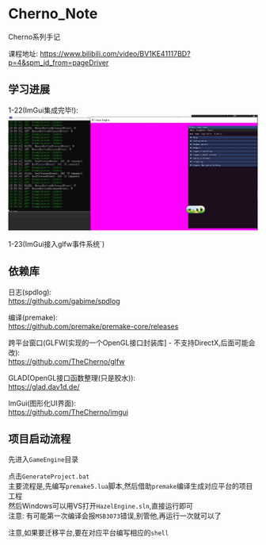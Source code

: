 # Cherno_Note
Cherno系列手记

课程地址: https://www.bilibili.com/video/BV1KE41117BD?p=4&spm_id_from=pageDriver

## 学习进展

1-22(ImGui集成完毕!):  
![](Picture/ImGui集成完毕.jpg)  

1-23(ImGui接入glfw事件系统`)

## 依赖库

日志(spdlog):  
https://github.com/gabime/spdlog

编译(premake):  
https://github.com/premake/premake-core/releases
 
跨平台窗口(GLFW[实现的一个OpenGL接口封装库] - 不支持DirectX,后面可能会改):  
https://github.com/TheCherno/glfw

GLAD(OpenGL接口函数整理(只是胶水)):  
https://glad.dav1d.de/

ImGui(图形化UI界面):  
https://github.com/TheCherno/imgui

## 项目启动流程

先进入`GameEngine`目录  

点击`GenerateProject.bat`  
主要流程是,先编写`premake5.lua`脚本,然后借助`premake`编译生成对应平台的项目工程  
然后Windows可以用VS打开`HazelEngine.sln`,直接运行即可  
注意: 有可能第一次编译会报`MSB3073`错误,别管他,再运行一次就可以了

注意,如果要迁移平台,要在对应平台编写相应的`shell`
